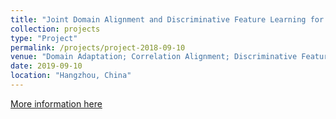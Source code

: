 ```yaml
---
title: "Joint Domain Alignment and Discriminative Feature Learning for Unsupervised Deep Domain Adaptation"
collection: projects
type: "Project"
permalink: /projects/project-2018-09-10
venue: "Domain Adaptation; Correlation Alignment; Discriminative Feature Learning."
date: 2019-09-10
location: "Hangzhou, China"
---
```


[More information here](https://github.com/chenchao666/JDDA-Master)
